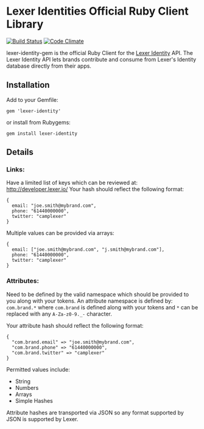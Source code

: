 # Lexer Identities Official Ruby Client Library

[![Build Status](https://travis-ci.org/lexerdev/lexer-identity-gem.svg)](http://travis-ci.org/lexerdev/lexer-identity-gem)
[![Code Climate](https://codeclimate.com/github/lexerdev/lexer-identity-gem/badges/gpa.svg)](https://codeclimate.com/github/lexerdev/lexer-identity-gem)

lexer-identity-gem is the official Ruby Client for the [Lexer Identity](https://lexer.io/) API. The
Lexer Identity API lets brands contribute and consume from Lexer's Identity database directly from their apps.

## Installation

Add to your Gemfile:

    gem 'lexer-identity'

or install from Rubygems:

    gem install lexer-identity


## Details

### Links:

Have a limited list of keys which can be reviewed at: http://developer.lexer.io/
Your hash should reflect the following format:

    {
      email: "joe.smith@mybrand.com",
      phone: "61440000000",
      twitter: "camplexer"
    }

Multiple values can be provided via arrays:

    {
      email: ["joe.smith@mybrand.com", "j.smith@mybrand.com"],
      phone: "61440000000",
      twitter: "camplexer"
    }

### Attributes:

Need to be defined by the valid namespace which should be provided
to you along with your tokens.
An attribute namespace is defined by: `com.brand.*` where `com.brand`
is defined along with your tokens and `*` can be replaced with any
`A-Za-z0-9._-` character.

Your attribute hash should reflect the following format:

    {
      "com.brand.email" => "joe.smith@mybrand.com",
      "com.brand.phone" => "61440000000",
      "com.brand.twitter" => "camplexer"
    }

Permitted values include:

- String
- Numbers
- Arrays
- Simple Hashes

Attribute hashes are transported via JSON so any format supported
by JSON is supported by Lexer.

